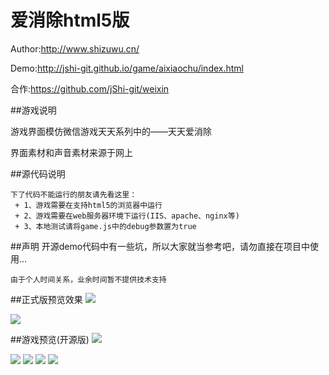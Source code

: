 爱消除html5版
=======================

Author:<a target="_blank" href="http://www.shizuwu.cn/">http://www.shizuwu.cn/</a>

Demo:<a target="_blank" href="http://jshi-git.github.io/game/aixiaochu/index.html">http://jshi-git.github.io/game/aixiaochu/index.html</a>

合作:<a target="_blank" href="https://github.com/jShi-git/weixin">https://github.com/jShi-git/weixin</a>

##游戏说明

游戏界面模仿微信游戏天天系列中的——天天爱消除

界面素材和声音素材来源于网上

##源代码说明
```
下了代码不能运行的朋友请先看这里：
 + 1、游戏需要在支持html5的浏览器中运行
 + 2、游戏需要在web服务器环境下运行(IIS、apache、nginx等)
 + 3、本地测试请将game.js中的debug参数置为true
```

##声明
开源demo代码中有一些坑，所以大家就当参考吧，请勿直接在项目中使用...
```
由于个人时间关系，业余时间暂不提供技术支持
```

##正式版预览效果
<img src="https://raw.githubusercontent.com/jShi-git/aixiaochu/master/screenshot/1.jpg"/>

<img src="https://raw.githubusercontent.com/jShi-git/aixiaochu/master/screenshot/2.jpg"/>

##游戏预览(开源版)
<img src="https://raw.githubusercontent.com/jShi-git/aixiaochu/master/screenshot/loading.png"/>

<img src="https://raw.githubusercontent.com/jShi-git/aixiaochu/master/screenshot/游戏中.png"/>

<img src="https://raw.githubusercontent.com/jShi-git/aixiaochu/master/screenshot/排行榜.png"/>

<img src="https://raw.githubusercontent.com/jShi-git/aixiaochu/master/screenshot/个人主页.png"/>

<img src="https://raw.githubusercontent.com/jShi-git/aixiaochu/master/screenshot/end.png"/>
